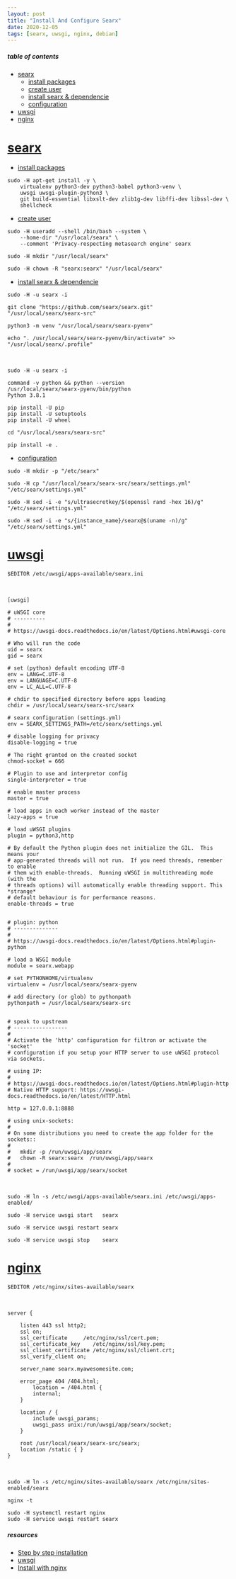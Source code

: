 ```yaml
---
layout: post
title: "Install And Configure Searx"
date: 2020-12-05
tags: [searx, uwsgi, nginx, debian]
---
```


##### table of contents
- [searx](#searx)
  - [install packages](#installpackages)
  - [create user](#createuser)
  - [install searx & dependencie](#installsearx&dependencie)
  - [configuration](#configuration)
- [uwsgi](#uwsgi)
- [nginx](#nginx)

# [searx](#searx)
- [install packages](#installpackages)

```
sudo -H apt-get install -y \
    virtualenv python3-dev python3-babel python3-venv \
    uwsgi uwsgi-plugin-python3 \
    git build-essential libxslt-dev zlib1g-dev libffi-dev libssl-dev \
    shellcheck
```

- [create user](#createuser)

```
sudo -H useradd --shell /bin/bash --system \
    --home-dir "/usr/local/searx" \
    --comment 'Privacy-respecting metasearch engine' searx

sudo -H mkdir "/usr/local/searx"

sudo -H chown -R "searx:searx" "/usr/local/searx"
```

- [install searx & dependencie](#installsearx&dependencie)

```
sudo -H -u searx -i

git clone "https://github.com/searx/searx.git" "/usr/local/searx/searx-src"

python3 -m venv "/usr/local/searx/searx-pyenv"

echo ". /usr/local/searx/searx-pyenv/bin/activate" >>  "/usr/local/searx/.profile"
```

<br />

```
sudo -H -u searx -i

command -v python && python --version
/usr/local/searx/searx-pyenv/bin/python
Python 3.8.1

pip install -U pip
pip install -U setuptools
pip install -U wheel

cd "/usr/local/searx/searx-src"

pip install -e .
```

- [configuration](#configuration)

```
sudo -H mkdir -p "/etc/searx"

sudo -H cp "/usr/local/searx/searx-src/searx/settings.yml" "/etc/searx/settings.yml"

sudo -H sed -i -e "s/ultrasecretkey/$(openssl rand -hex 16)/g" "/etc/searx/settings.yml"

sudo -H sed -i -e "s/{instance_name}/searx@$(uname -n)/g" "/etc/searx/settings.yml"
```

# [uwsgi](#uwsgi)

```
$EDITOR /etc/uwsgi/apps-available/searx.ini
```

<br />

```
[uwsgi]

# uWSGI core
# ----------
#
# https://uwsgi-docs.readthedocs.io/en/latest/Options.html#uwsgi-core

# Who will run the code
uid = searx
gid = searx

# set (python) default encoding UTF-8
env = LANG=C.UTF-8
env = LANGUAGE=C.UTF-8
env = LC_ALL=C.UTF-8

# chdir to specified directory before apps loading
chdir = /usr/local/searx/searx-src/searx

# searx configuration (settings.yml)
env = SEARX_SETTINGS_PATH=/etc/searx/settings.yml

# disable logging for privacy
disable-logging = true

# The right granted on the created socket
chmod-socket = 666

# Plugin to use and interpretor config
single-interpreter = true

# enable master process
master = true

# load apps in each worker instead of the master
lazy-apps = true

# load uWSGI plugins
plugin = python3,http

# By default the Python plugin does not initialize the GIL.  This means your
# app-generated threads will not run.  If you need threads, remember to enable
# them with enable-threads.  Running uWSGI in multithreading mode (with the
# threads options) will automatically enable threading support. This *strange*
# default behaviour is for performance reasons.
enable-threads = true


# plugin: python
# --------------
#
# https://uwsgi-docs.readthedocs.io/en/latest/Options.html#plugin-python

# load a WSGI module
module = searx.webapp

# set PYTHONHOME/virtualenv
virtualenv = /usr/local/searx/searx-pyenv

# add directory (or glob) to pythonpath
pythonpath = /usr/local/searx/searx-src


# speak to upstream
# -----------------
#
# Activate the 'http' configuration for filtron or activate the 'socket'
# configuration if you setup your HTTP server to use uWSGI protocol via sockets.

# using IP:
#
# https://uwsgi-docs.readthedocs.io/en/latest/Options.html#plugin-http
# Native HTTP support: https://uwsgi-docs.readthedocs.io/en/latest/HTTP.html

http = 127.0.0.1:8888

# using unix-sockets:
#
# On some distributions you need to create the app folder for the sockets::
#
#   mkdir -p /run/uwsgi/app/searx
#   chown -R searx:searx  /run/uwsgi/app/searx
#
# socket = /run/uwsgi/app/searx/socket
```

<br />

```
sudo -H ln -s /etc/uwsgi/apps-available/searx.ini /etc/uwsgi/apps-enabled/

sudo -H service uwsgi start   searx

sudo -H service uwsgi restart searx

sudo -H service uwsgi stop    searx
```

# [nginx](#nginx)

```
$EDITOR /etc/nginx/sites-available/searx
```

<br />

```
server {

    listen 443 ssl http2;
    ssl on;
    ssl_certificate     /etc/nginx/ssl/cert.pem;
    ssl_certificate_key    /etc/nginx/ssl/key.pem;
    ssl_client_certificate /etc/nginx/ssl/client.crt;
    ssl_verify_client on;

    server_name searx.myawesomesite.com;

    error_page 404 /404.html;
        location = /404.html {
        internal;
    }

    location / {
        include uwsgi_params;
        uwsgi_pass unix:/run/uwsgi/app/searx/socket;
    }

    root /usr/local/searx/searx-src/searx;
    location /static { }
}
```

<br />

```
sudo -H ln -s /etc/nginx/sites-available/searx /etc/nginx/sites-enabled/searx

nginx -t

sudo -H systemctl restart nginx
sudo -H service uwsgi restart searx
```

##### resources
- [Step by step installation](https://searx.github.io/searx/admin/installation-searx.html)
- [uwsgi](https://searx.github.io/searx/admin/installation-uwsgi.html)
- [Install with nginx](https://searx.github.io/searx/admin/installation-nginx.html)
